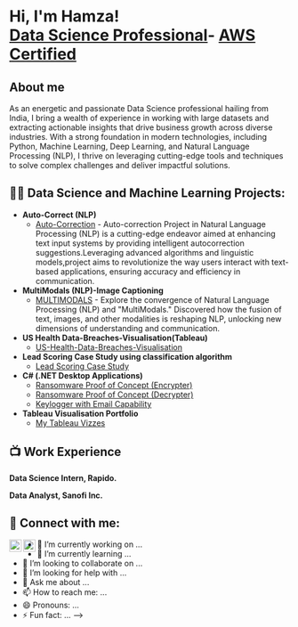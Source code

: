 <h1>Hi, I'm Hamza! <br/><a href="https://github.com/joshmadakor1"></a> <a href="https://www.linkedin.com/in/hamzanade/">Data Science Professional</a>- <a 
                                                                                                          href="">AWS Certified</a></h1>
<h2>About me</h2>    
As an energetic and passionate Data Science professional hailing from India, I bring a wealth of experience in working with large datasets and extracting actionable insights that drive business growth across diverse industries. With a strong foundation in modern technologies, including Python, Machine Learning, Deep Learning, and Natural Language Processing (NLP), I thrive on leveraging cutting-edge tools and techniques to solve complex challenges and deliver impactful solutions.
<h2>👨‍💻 Data Science and Machine Learning Projects:</h2>

- <b>Auto-Correct (NLP)</b>
  - [Auto-Correction](https://github.com/HamzaNadeem1999/Autocorrection-Using-NLP) - Auto-correction Project in Natural Language Processing (NLP) is a cutting-edge endeavor aimed at enhancing text input systems by providing intelligent autocorrection suggestions.Leveraging advanced algorithms and linguistic models,project aims to revolutionize the way users interact with text-based applications, ensuring accuracy and efficiency in communication.
- <b>MultiModals (NLP)-Image Captioning</b>
  - [MULTIMODALS](https://github.com/HamzaNadeem1999/-NLP-Through-Multimodal-Fusion) - Explore the convergence of Natural Language Processing (NLP) and "MultiModals." Discovered how the fusion of text, images, and other modalities is reshaping NLP, unlocking new dimensions of understanding and communication.
- <b>US Health Data-Breaches-Visualisation(Tableau)</b>
  - [US-Health-Data-Breaches-Visualisation](https://github.com/HamzaNadeem1999/US-Health-Data-Breaches-Visualisation)
- <b>Lead Scoring Case Study using classification algorithm</b>
  - [Lead Scoring Case Study](https://github.com/HamzaNadeem1999/Lead-Scoring-Case-Study)
- <b>C# (.NET Desktop Applications)</b>
  - [Ransomware Proof of Concept (Encrypter)](https://github.com/joshmadakor1/EncrypterPOC)
  - [Ransomware Proof of Concept (Decrypter)](https://github.com/joshmadakor1/DecrypterPOC)
  - [Keylogger with Email Capability](https://github.com/joshmadakor1/Key-Logger-With-Email)
- <b>Tableau Visualisation Portfolio</b>
  - [My Tableau Vizzes](https://public.tableau.com/app/profile/hamza.nadeem2614/vizzes)

<h2>📺 Work Experience</h2>

<b>Data Science Intern, Rapido.</b>

<b>Data Analyst, Sanofi Inc.</b>


<h2> 🤳 Connect with me:</h2>


[<img align="left" alt="HamzaNadeem | LinkedIn" width="22px" src="https://cdn.jsdelivr.net/npm/simple-icons@v3/icons/linkedin.svg" />][linkedin]
[<img align="left" alt="HamzaNadeem | Instagram" width="22px" src="https://cdn.jsdelivr.net/npm/simple-icons@v3/icons/instagram.svg" />][instagram]




[instagram]: https://www.instagram.com/hamza_nade99/
[linkedin]: https://linkedin.com/in/hamzanade


- 🔭 I’m currently working on ...
- 🌱 I’m currently learning ...
- 👯 I’m looking to collaborate on ...
- 🤔 I’m looking for help with ...
- 💬 Ask me about ...
- 📫 How to reach me: ...
- 😄 Pronouns: ...
- ⚡ Fun fact: ...
-->

